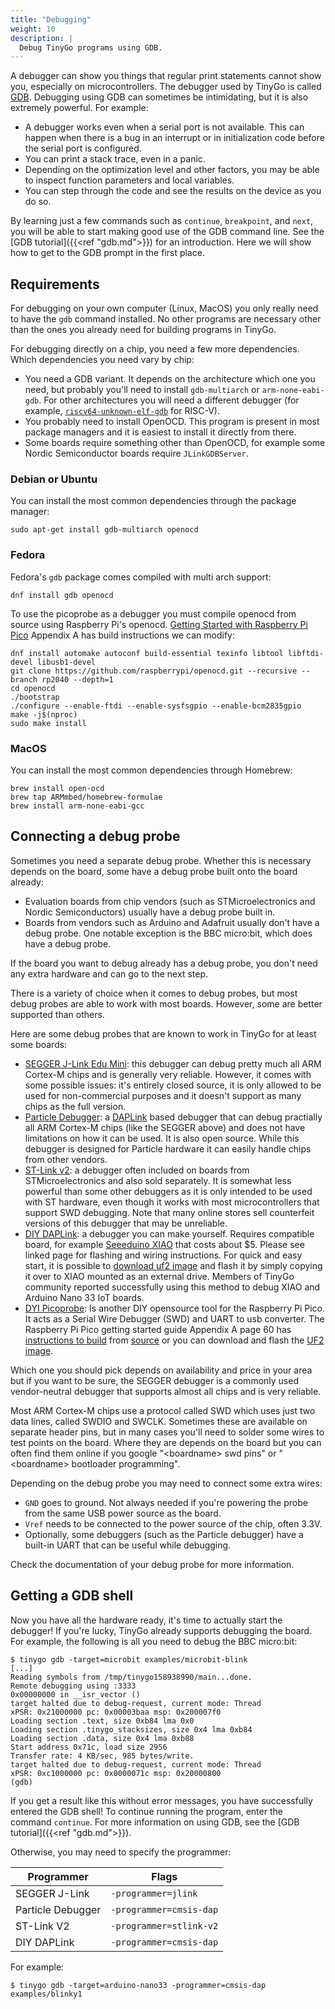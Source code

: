 ```yaml
---
title: "Debugging"
weight: 10
description: |
  Debug TinyGo programs using GDB.
---
```


A debugger can show you things that regular print statements cannot show you, especially on microcontrollers. The debugger used by TinyGo is called [GDB](https://www.gnu.org/software/gdb/). Debugging using GDB can sometimes be intimidating, but it is also extremely powerful. For example:

  * A debugger works even when a serial port is not available. This can happen when there is a bug in an interrupt or in initialization code before the serial port is configured.
  * You can print a stack trace, even in a panic.
  * Depending on the optimization level and other factors, you may be able to inspect function parameters and local variables.
  * You can step through the code and see the results on the device as you do so.

By learning just a few commands such as `continue`, `breakpoint`, and `next`, you will be able to start making good use of the GDB command line. See the [GDB tutorial]({{<ref "gdb.md">}}) for an introduction. Here we will show how to get to the GDB prompt in the first place.

## Requirements

For debugging on your own computer (Linux, MacOS) you only really need to have the `gdb` command installed. No other programs are necessary other than the ones you already need for building programs in TinyGo.

For debugging directly on a chip, you need a few more dependencies. Which dependencies you need vary by chip:

  * You need a GDB variant. It depends on the architecture which one you need, but probably you'll need to install `gdb-multiarch` or `arm-none-eabi-gdb`. For other architectures you will need a different debugger (for example, [`riscv64-unknown-elf-gdb`](https://www.sifive.com/software) for RISC-V).
  * You probably need to install OpenOCD. This program is present in most package managers and it is easiest to install it directly from there.
  * Some boards require something other than OpenOCD, for example some Nordic Semiconductor boards require `JLinkGDBServer`.

### Debian or Ubuntu

You can install the most common dependencies through the package manager:

    sudo apt-get install gdb-multiarch openocd

### Fedora

Fedora's `gdb` package comes compiled with multi arch support:
  
    dnf install gdb openocd

To use the picoprobe as a debugger you must compile openocd from source using Raspberry Pi's openocd. [Getting Started with Raspberry Pi Pico](https://datasheets.raspberrypi.com/pico/getting-started-with-pico.pdf) Appendix A has build instructions we can modify:

    dnf install automake autoconf build-essential texinfo libtool libftdi-devel libusb1-devel
    git clone https://github.com/raspberrypi/openocd.git --recursive --branch rp2040 --depth=1
    cd openocd
    ./bootstrap
    ./configure --enable-ftdi --enable-sysfsgpio --enable-bcm2835gpio
    make -j$(nproc)
    sudo make install

### MacOS

You can install the most common dependencies through Homebrew:

    brew install open-ocd
    brew tap ARMmbed/homebrew-formulae
    brew install arm-none-eabi-gcc

## Connecting a debug probe

Sometimes you need a separate debug probe. Whether this is necessary depends on the board, some have a debug probe built onto the board already:

  * Evaluation boards from chip vendors (such as STMicroelectronics and Nordic Semiconductors) usually have a debug probe built in.
  * Boards from vendors such as Arduino and Adafruit usually don't have a debug probe. One notable exception is the BBC micro:bit, which does have a debug probe.

If the board you want to debug already has a debug probe, you don't need any extra hardware and can go to the next step.

There is a variety of choice when it comes to debug probes, but most debug probes are able to work with most boards. However, some are better supported than others.

Here are some debug probes that are known to work in TinyGo for at least some boards:

  * [SEGGER J-Link Edu Mini](https://www.segger.com/products/debug-probes/j-link/models/j-link-edu-mini/): this debugger can debug pretty much all ARM Cortex-M chips and is generally very reliable. However, it comes with some possible issues: it's entirely closed source, it is only allowed to be used for non-commercial purposes and it doesn't support as many chips as the full version.
  * [Particle Debugger](https://store.particle.io/products/particle-debugger): a [DAPLink](https://armmbed.github.io/DAPLink/) based debugger that can debug practially all ARM Cortex-M chips (like the SEGGER above) and does not have limitations on how it can be used. It is also open source. While this debugger is designed for Particle hardware it can easily handle chips from other vendors.
  * [ST-Link v2](https://www.st.com/en/development-tools/st-link-v2.html): a debugger often included on boards from STMicroelectronics and also sold separately. It is somewhat less powerful than some other debuggers as it is only intended to be used with ST hardware, even though it works with most microcontrollers that support SWD debugging. Note that many online stores sell counterfeit versions of this debugger that may be unreliable.
  * [DIY DAPLink](https://embeddedcomputing.weebly.com/the-5-programmer-debugger.html): a debugger you can make yourself. Requires compatible board, for example [Seeeduino XIAO](https://www.seeedstudio.com/Seeeduino-XIAO-Arduino-Microcontroller-SAMD21-Cortex-M0+-p-4426.html) that costs about $5. Please see linked page for flashing and wiring instructions. For quick and easy start, it is possible to [download uf2 image](http://files.seeedstudio.com/wiki/Seeeduino-XIAO/res/simple_daplink_xiao.uf2) and flash it by simply copying it over to XIAO mounted as an external drive. Members of TinyGo community reported successfully using this method to debug XIAO and Arduino Nano 33 IoT boards.
  * [DYI Picoprobe](https://www.raspberrypi.com/documentation/microcontrollers/raspberry-pi-pico.html#debugging-using-another-raspberry-pi-pico): Is another DIY opensource tool for the Raspberry Pi Pico. It acts as a Serial Wire Debugger (SWD) and UART to usb converter. The Raspberry Pi Pico getting started guide Appendix A page 60 has [instructions to build](https://datasheets.raspberrypi.com/pico/getting-started-with-pico.pdf) from [source](https://github.com/raspberrypi/picoprobe) or you can download and flash the [UF2 image](https://datasheets.raspberrypi.com/soft/picoprobe.uf2).

Which one you should pick depends on availability and price in your area but if you want to be sure, the SEGGER debugger is a commonly used vendor-neutral debugger that supports almost all chips and is very reliable.

Most ARM Cortex-M chips use a protocol called SWD which uses just two data lines, called SWDIO and SWCLK. Sometimes these are available on separate header pins, but in many cases you'll need to solder some wires to test points on the board. Where they are depends on the board but you can often find them online if you google "&lt;boardname> swd pins" or "&lt;boardname> bootloader programming".

Depending on the debug probe you may need to connect some extra wires:

  * `GND` goes to ground. Not always needed if you're powering the probe from the same USB power source as the board.
  * `Vref` needs to be connected to the power source of the chip, often 3.3V.
  * Optionally, some debuggers (such as the Particle debugger) have a built-in UART that can be useful while debugging.

Check the documentation of your debug probe for more information.

## Getting a GDB shell

Now you have all the hardware ready, it's time to actually start the debugger! If you're lucky, TinyGo already supports debugging the board. For example, the following is all you need to debug the BBC micro:bit:

```
$ tinygo gdb -target=microbit examples/microbit-blink
[...]
Reading symbols from /tmp/tinygo158938990/main...done.
Remote debugging using :3333
0x00000000 in __isr_vector ()
target halted due to debug-request, current mode: Thread 
xPSR: 0x21000000 pc: 0x00003baa msp: 0x200007f0
Loading section .text, size 0xb84 lma 0x0
Loading section .tinygo_stacksizes, size 0x4 lma 0xb84
Loading section .data, size 0x4 lma 0xb88
Start address 0x71c, load size 2956
Transfer rate: 4 KB/sec, 985 bytes/write.
target halted due to debug-request, current mode: Thread 
xPSR: 0xc1000000 pc: 0x0000071c msp: 0x20000800
(gdb) 
```

If you get a result like this without error messages, you have successfully entered the GDB shell! To continue running the program, enter the command `continue`. For more information on using GDB, see the [GDB tutorial]({{<ref "gdb.md">}}).

Otherwise, you may need to specify the programmer:

| Programmer        | Flags                   |
| ----------------- | ----------------------- |
| SEGGER J-Link     | `-programmer=jlink`     |
| Particle Debugger | `-programmer=cmsis-dap` |
| ST-Link V2        | `-programmer=stlink-v2` |
| DIY DAPLink       | `-programmer=cmsis-dap` |

For example:

```
$ tinygo gdb -target=arduino-nano33 -programmer=cmsis-dap examples/blinky1
```
